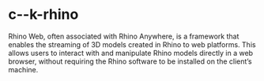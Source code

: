 # c--k-rhino
Rhino Web, often associated with Rhino Anywhere, is a framework that enables the streaming of 3D models created in Rhino to web platforms. This allows users to interact with and manipulate Rhino models directly in a web browser, without requiring the Rhino software to be installed on the client’s machine.

